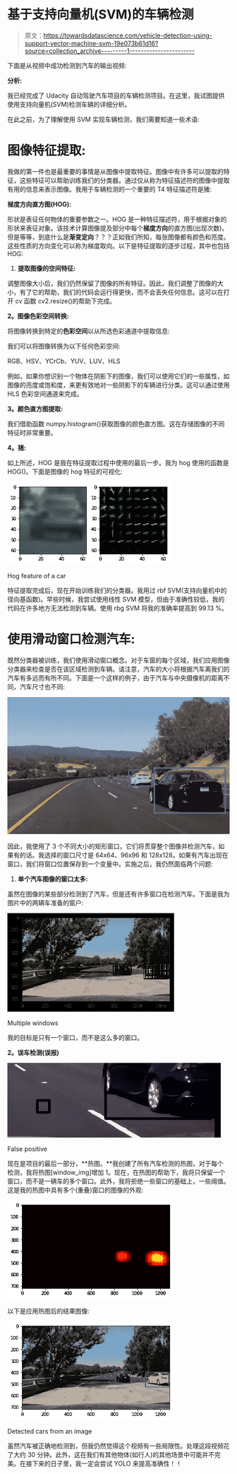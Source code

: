 # 基于支持向量机(SVM)的车辆检测

> 原文：<https://towardsdatascience.com/vehicle-detection-using-support-vector-machine-svm-19e073b61d16?source=collection_archive---------1----------------------->

下面是从视频中成功检测到汽车的输出视频:

**分析:**

我已经完成了 Udacity 自动驾驶汽车项目的车辆检测项目。在这里，我试图提供使用支持向量机(SVM)检测车辆的详细分析。

在此之前，为了理解使用 SVM 实现车辆检测，我们需要知道一些术语:

# **图像特征提取:**

我做的第一件也是最重要的事情是从图像中提取特征。图像中有许多可以提取的特征，这些特征可以帮助训练我们的分类器。通过仅从称为特征描述符的图像中提取有用的信息来表示图像。我用于车辆检测的一个重要的 T4 特征描述符是猪:

**梯度方向直方图(HOG):**

形状是表征任何物体的重要参数之一。HOG 是一种特征描述符，用于根据对象的形状来表征对象。该技术计算图像提及部分中每个**梯度方向**的直方图(出现次数)。但是等等，到底什么是**渐变定向**？？？正如我们所知，每张图像都有颜色和亮度。这些性质的方向变化可以称为梯度取向。以下是特征提取的逐步过程，其中也包括 HOG:

1.  **提取图像的空间特征:**

调整图像大小后，我们仍然保留了图像的所有特征。因此，我们调整了图像的大小，有了它的帮助，我们的代码会运行得更快，而不会丢失任何信息。这可以在打开 cv 函数 cv2.resize()的帮助下完成。

**2。图像色彩空间转换:**

将图像转换到特定的**色彩空间**以从所选色彩通道中提取信息:

我们可以将图像转换为以下任何色彩空间:

RGB、HSV、YCrCb、YUV、LUV、HLS

例如，如果你想识别一个物体在阴影下的图像，我们可以使用它们的一些属性，如图像的亮度或饱和度，来更有效地对一些阴影下的车辆进行分类。这可以通过使用 HLS 色彩空间通道来完成。

**3。颜色直方图提取:**

我们借助函数 numpy.histogram()获取图像的颜色直方图。这在存储图像的不同特征时非常重要。

**4。猪:**

如上所述，HOG 是我在特征提取过程中使用的最后一步。我为 hog 使用的函数是 HOG()。下面是图像的 hog 特征的可视化:

![](img/da3f6b4bac0f2fd75d8817487e0018a6.png)

Hog feature of a car

特征提取完成后，现在开始训练我们的分类器。我用过 rbf SVM(支持向量机中的径向基函数)。早些时候，我尝试使用线性 SVM 模型，但由于准确性较低，我的代码在许多地方无法检测到车辆。使用 rbg SVM 将我的准确率提高到 99.13 %。

# **使用滑动窗口检测汽车:**

既然分类器被训练，我们使用滑动窗口概念。对于车窗的每个区域，我们应用图像分类器来检查是否在该区域检测到车辆。请注意，汽车的大小将根据汽车离我们的汽车有多远而有所不同。下面是一个这样的例子，由于汽车与中央摄像机的距离不同，汽车尺寸也不同:

![](img/22a46546a1a4e2b856ec6908939227d5.png)

因此，我使用了 3 个不同大小的矩形窗口，它们将贯穿整个图像并检测汽车，如果有的话。我选择的窗口尺寸是 64x64、96x96 和 128x128。如果有汽车出现在窗口，我们将窗口位置保存到一个变量中。实施之后，我仍然面临两个问题:

1.  **单个汽车图像的窗口太多:**

虽然在图像的某些部分检测到了汽车，但是还有许多窗口在检测汽车。下面是我为图片中的两辆车准备的窗户:

![](img/567f389888434385c1d8464533e162b8.png)

Multiple windows

我的目标是只有一个窗口，而不是这么多的窗口。

**2。误车检测(误报)**

![](img/26074275f03da09c8b3fc74ec01b37d1.png)

False positive

现在是项目的最后一部分，**热图。**我创建了所有汽车检测的热图，对于每个检测，我将热图[window_img]增加 1。现在，在热图的帮助下，我将只保留一个窗口，而不是一辆车的多个窗口。此外，我将拒绝一些窗口的基础上，一些阈值。这是我的热图中具有多个(重叠)窗口的图像的外观:

![](img/e1bfcc5c2678a892fbb5f31901b9dd11.png)

以下是应用热图后的结果图像:

![](img/3d9c8a074143393e90b56fcf63a42399.png)

Detected cars from an image

虽然汽车被正确地检测到，但我仍然觉得这个视频有一些局限性。处理这段视频花了大约 30 分钟。此外，这在我们有其他物体(如行人)的其他场景中可能并不完美。在接下来的日子里，我一定会尝试 YOLO 来提高准确性！！